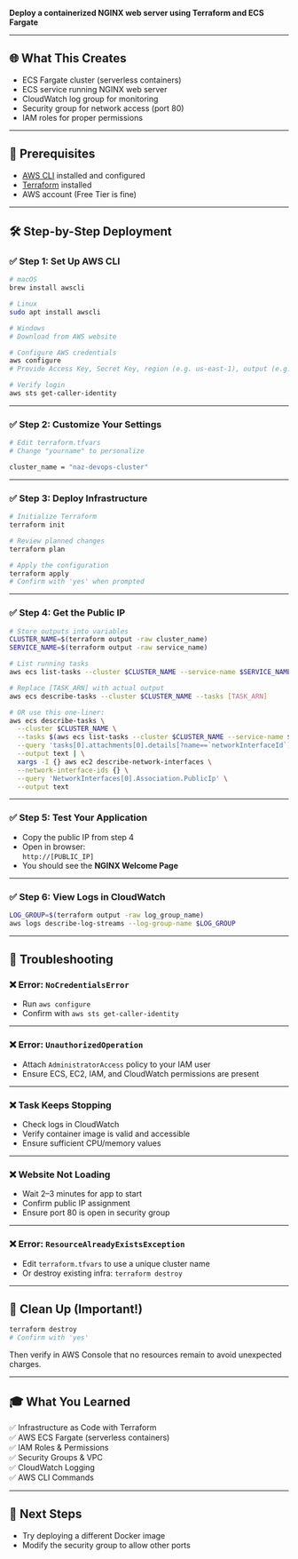 
**Deploy a containerized NGINX web server using Terraform and ECS Fargate**

---

## 🌐 What This Creates

- ECS Fargate cluster (serverless containers)
- ECS service running NGINX web server
- CloudWatch log group for monitoring
- Security group for network access (port 80)
- IAM roles for proper permissions

---

## 🧰 Prerequisites

- [AWS CLI](https://aws.amazon.com/cli/) installed and configured  
- [Terraform](https://www.terraform.io/downloads.html) installed  
- AWS account (Free Tier is fine)

---

## 🛠 Step-by-Step Deployment

### ✅ Step 1: Set Up AWS CLI

```bash
# macOS
brew install awscli

# Linux
sudo apt install awscli

# Windows
# Download from AWS website

# Configure AWS credentials
aws configure
# Provide Access Key, Secret Key, region (e.g. us-east-1), output (e.g. json)

# Verify login
aws sts get-caller-identity
```

---

### ✅ Step 2: Customize Your Settings

```bash
# Edit terraform.tfvars
# Change "yourname" to personalize

cluster_name = "naz-devops-cluster"
```

---

### ✅ Step 3: Deploy Infrastructure

```bash
# Initialize Terraform
terraform init

# Review planned changes
terraform plan

# Apply the configuration
terraform apply
# Confirm with 'yes' when prompted
```

---

### ✅ Step 4: Get the Public IP

```bash
# Store outputs into variables
CLUSTER_NAME=$(terraform output -raw cluster_name)
SERVICE_NAME=$(terraform output -raw service_name)

# List running tasks
aws ecs list-tasks --cluster $CLUSTER_NAME --service-name $SERVICE_NAME

# Replace [TASK_ARN] with actual output
aws ecs describe-tasks --cluster $CLUSTER_NAME --tasks [TASK_ARN]

# OR use this one-liner:
aws ecs describe-tasks \
  --cluster $CLUSTER_NAME \
  --tasks $(aws ecs list-tasks --cluster $CLUSTER_NAME --service-name $SERVICE_NAME --query 'taskArns[0]' --output text) \
  --query 'tasks[0].attachments[0].details[?name==`networkInterfaceId`].value' \
  --output text | \
  xargs -I {} aws ec2 describe-network-interfaces \
  --network-interface-ids {} \
  --query 'NetworkInterfaces[0].Association.PublicIp' \
  --output text
```

---

### ✅ Step 5: Test Your Application

- Copy the public IP from step 4  
- Open in browser:  
  `http://[PUBLIC_IP]`  
- You should see the **NGINX Welcome Page**

---

### ✅ Step 6: View Logs in CloudWatch

```bash
LOG_GROUP=$(terraform output -raw log_group_name)
aws logs describe-log-streams --log-group-name $LOG_GROUP
```

---

## 🐞 Troubleshooting

### ❌ Error: `NoCredentialsError`

- Run `aws configure`
- Confirm with `aws sts get-caller-identity`

---

### ❌ Error: `UnauthorizedOperation`

- Attach `AdministratorAccess` policy to your IAM user
- Ensure ECS, EC2, IAM, and CloudWatch permissions are present

---

### ❌ Task Keeps Stopping

- Check logs in CloudWatch
- Verify container image is valid and accessible
- Ensure sufficient CPU/memory values

---

### ❌ Website Not Loading

- Wait 2–3 minutes for app to start
- Confirm public IP assignment
- Ensure port 80 is open in security group

---

### ❌ Error: `ResourceAlreadyExistsException`

- Edit `terraform.tfvars` to use a unique cluster name
- Or destroy existing infra: `terraform destroy`

---

## 🧹 Clean Up (Important!)

```bash
terraform destroy
# Confirm with 'yes'
```

Then verify in AWS Console that no resources remain to avoid unexpected charges.

---

## 🎓 What You Learned

✅ Infrastructure as Code with Terraform  
✅ AWS ECS Fargate (serverless containers)  
✅ IAM Roles & Permissions  
✅ Security Groups & VPC  
✅ CloudWatch Logging  
✅ AWS CLI Commands

---

## 🔄 Next Steps

- Try deploying a different Docker image  
- Modify the security group to allow other ports  

